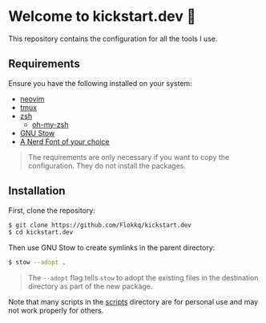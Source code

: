 # Welcome to kickstart.dev 👋

This repository contains the configuration for all the tools I use.

## Requirements

Ensure you have the following installed on your system:

- [neovim](https://github.com/neovim/neovim)
- [tmux](https://github.com/tmux/tmux)
- [zsh](https://www.zsh.org/)
  - [oh-my-zsh](https://github.com/ohmyzsh/ohmyzsh)
- [GNU Stow](https://www.gnu.org/software/stow/)
- [A Nerd Font of your choice](https://github.com/ryanoasis/nerd-fonts)

> The requirements are only necessary if you want to copy the configuration. They do not install the packages.

## Installation

First, clone the repository:

```bash
$ git clone https://github.com/Flokkq/kickstart.dev
$ cd kickstart.dev
```

Then use GNU Stow to create symlinks in the parent directory:

```bash
$ stow --adopt .
```

> The `--adopt` flag tells `stow` to adopt the existing files in the destination directory as part of the new package.

Note that many scripts in the [scripts](scripts/) directory are for personal use and may not work properly for others.
